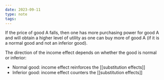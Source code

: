 ```yaml
---
date: 2023-09-11
type: note
tags: 
---
```


If the price of good A falls, then one has more purchasing power for good A and will obtain a higher level of utility as one can buy more of good A (if it is a normal good and not an inferior good).

The direction of the income effect depends on whether the good is normal or inferior:
- Normal good: income effect reinforces the [[substitution effects]]
- Inferior good: income effect counters the [[substitution effects]]